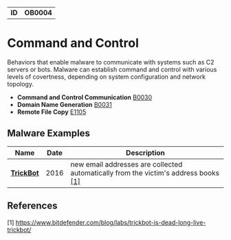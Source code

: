 |||
|---|---|
|**ID**|**OB0004**|


# Command and Control
Behaviors that enable malware to communicate with systems such as C2 servers or bots. Malware can establish command and control with various levels of covertness, depending on system configuration and network topology. 

* **Command and Control Communication** [B0030](../command-and-control/c2-communication.md)
* **Domain Name Generation** [B0031](../command-and-control/domain-name-generation.md)
* **Remote File Copy** [E1105](../command-and-control/ingress-tool-transfer.md)


Malware Examples
----------------
|Name|Date|Description|
|---|---|---|
|[**TrickBot**](../command-and-control/README.md)|2016| new email addresses are collected automatically from the victim's address books [[1]](#1)|


References
----------
<a name="1">[1]</a> https://www.bitdefender.com/blog/labs/trickbot-is-dead-long-live-trickbot/
